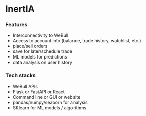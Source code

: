 # InertIA

### Features
- Interconnectivity to WeBull
- Access to account info (balance, trade history, watchlist, etc.)
- place/sell orders
- save for later/schedule trade
- ML models for predictions
- data analysis on user history


### Tech stacks
- WeBull APIs
- Flask or FastAPI or React
- Command line or GUI or website
- pandas/numpy/seaborn for analysis
- SKlearn for ML models / algorithms 
  
